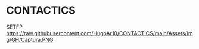 # CONTACTICS
SETFP <br/>
https://raw.githubusercontent.com/HugoAr10/CONTACTICS/main/Assets/Img/GH/Captura.PNG
